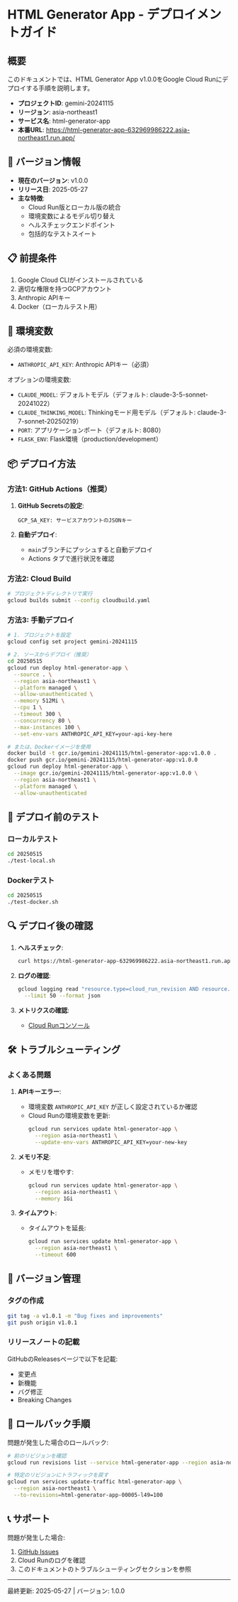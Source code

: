 # HTML Generator App - デプロイメントガイド

## 概要

このドキュメントでは、HTML Generator App v1.0.0をGoogle Cloud Runにデプロイする手順を説明します。

- **プロジェクトID**: gemini-20241115
- **リージョン**: asia-northeast1
- **サービス名**: html-generator-app
- **本番URL**: https://html-generator-app-632969986222.asia-northeast1.run.app/

## 🚀 バージョン情報

- **現在のバージョン**: v1.0.0
- **リリース日**: 2025-05-27
- **主な特徴**:
  - Cloud Run版とローカル版の統合
  - 環境変数によるモデル切り替え
  - ヘルスチェックエンドポイント
  - 包括的なテストスイート

## 📋 前提条件

1. Google Cloud CLIがインストールされている
2. 適切な権限を持つGCPアカウント
3. Anthropic APIキー
4. Docker（ローカルテスト用）

## 🔧 環境変数

必須の環境変数:
- `ANTHROPIC_API_KEY`: Anthropic APIキー（必須）

オプションの環境変数:
- `CLAUDE_MODEL`: デフォルトモデル（デフォルト: claude-3-5-sonnet-20241022）
- `CLAUDE_THINKING_MODEL`: Thinkingモード用モデル（デフォルト: claude-3-7-sonnet-20250219）
- `PORT`: アプリケーションポート（デフォルト: 8080）
- `FLASK_ENV`: Flask環境（production/development）

## 📦 デプロイ方法

### 方法1: GitHub Actions（推奨）

1. **GitHub Secretsの設定**:
   ```
   GCP_SA_KEY: サービスアカウントのJSONキー
   ```

2. **自動デプロイ**:
   - `main`ブランチにプッシュすると自動デプロイ
   - Actions タブで進行状況を確認

### 方法2: Cloud Build

```bash
# プロジェクトディレクトリで実行
gcloud builds submit --config cloudbuild.yaml
```

### 方法3: 手動デプロイ

```bash
# 1. プロジェクトを設定
gcloud config set project gemini-20241115

# 2. ソースからデプロイ（推奨）
cd 20250515
gcloud run deploy html-generator-app \
  --source . \
  --region asia-northeast1 \
  --platform managed \
  --allow-unauthenticated \
  --memory 512Mi \
  --cpu 1 \
  --timeout 300 \
  --concurrency 80 \
  --max-instances 100 \
  --set-env-vars ANTHROPIC_API_KEY=your-api-key-here

# または、Dockerイメージを使用
docker build -t gcr.io/gemini-20241115/html-generator-app:v1.0.0 .
docker push gcr.io/gemini-20241115/html-generator-app:v1.0.0
gcloud run deploy html-generator-app \
  --image gcr.io/gemini-20241115/html-generator-app:v1.0.0 \
  --region asia-northeast1 \
  --platform managed \
  --allow-unauthenticated
```

## 🧪 デプロイ前のテスト

### ローカルテスト
```bash
cd 20250515
./test-local.sh
```

### Dockerテスト
```bash
cd 20250515
./test-docker.sh
```

## 🔍 デプロイ後の確認

1. **ヘルスチェック**:
   ```bash
   curl https://html-generator-app-632969986222.asia-northeast1.run.app/health
   ```

2. **ログの確認**:
   ```bash
   gcloud logging read "resource.type=cloud_run_revision AND resource.labels.service_name=html-generator-app" \
     --limit 50 --format json
   ```

3. **メトリクスの確認**:
   - [Cloud Runコンソール](https://console.cloud.google.com/run/detail/asia-northeast1/html-generator-app/metrics)

## 🛠️ トラブルシューティング

### よくある問題

1. **APIキーエラー**:
   - 環境変数 `ANTHROPIC_API_KEY` が正しく設定されているか確認
   - Cloud Runの環境変数を更新: 
     ```bash
     gcloud run services update html-generator-app \
       --region asia-northeast1 \
       --update-env-vars ANTHROPIC_API_KEY=your-new-key
     ```

2. **メモリ不足**:
   - メモリを増やす:
     ```bash
     gcloud run services update html-generator-app \
       --region asia-northeast1 \
       --memory 1Gi
     ```

3. **タイムアウト**:
   - タイムアウトを延長:
     ```bash
     gcloud run services update html-generator-app \
       --region asia-northeast1 \
       --timeout 600
     ```

## 📝 バージョン管理

### タグの作成
```bash
git tag -a v1.0.1 -m "Bug fixes and improvements"
git push origin v1.0.1
```

### リリースノートの記載
GitHubのReleasesページで以下を記載:
- 変更点
- 新機能
- バグ修正
- Breaking Changes

## 🔄 ロールバック手順

問題が発生した場合のロールバック:

```bash
# 前のリビジョンを確認
gcloud run revisions list --service html-generator-app --region asia-northeast1

# 特定のリビジョンにトラフィックを戻す
gcloud run services update-traffic html-generator-app \
  --region asia-northeast1 \
  --to-revisions=html-generator-app-00005-l49=100
```

## 📞 サポート

問題が発生した場合:
1. [GitHub Issues](https://github.com/jrpj2010/html-generator-app/issues)
2. Cloud Runのログを確認
3. このドキュメントのトラブルシューティングセクションを参照

---

最終更新: 2025-05-27 | バージョン: 1.0.0